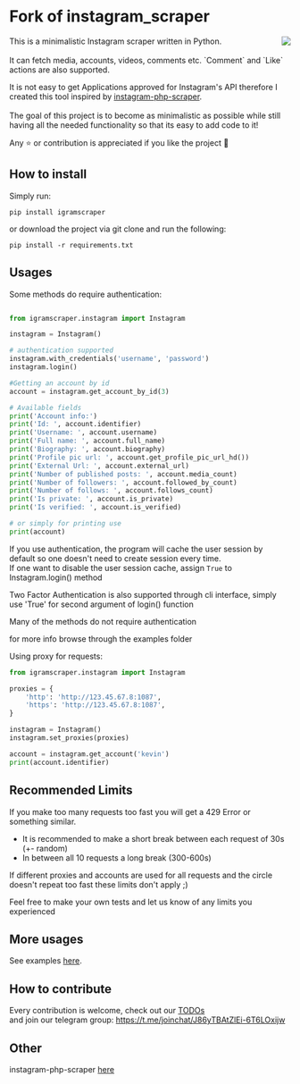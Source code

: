 # Fork of instagram_scraper
<img src="https://raw.githubusercontent.com/realsirjoe/designs/master/flat_illustration.png" align="right">
This is a minimalistic Instagram scraper written in Python.
<br /><br />
It can fetch media, accounts, videos, comments etc.
`Comment` and `Like` actions are also supported.

It is not easy to get Applications approved for Instagram's API therefore I created this tool inspired by [instagram-php-scraper](https://github.com/postaddictme/instagram-php-scraper).
<br /><br />
The goal of this project is to become as minimalistic as possible while still having all the needed functionality so that its easy to add code to it!

Any ⭐️ or contribution is appreciated if you like the project 🤘

## How to install
Simply run:
```
pip install igramscraper
```

or download the project via git clone and run the following:
```
pip install -r requirements.txt
```

## Usages
Some methods do require authentication:
```python

from igramscraper.instagram import Instagram

instagram = Instagram()

# authentication supported
instagram.with_credentials('username', 'password')
instagram.login()

#Getting an account by id
account = instagram.get_account_by_id(3)

# Available fields
print('Account info:')
print('Id: ', account.identifier)
print('Username: ', account.username)
print('Full name: ', account.full_name)
print('Biography: ', account.biography)
print('Profile pic url: ', account.get_profile_pic_url_hd())
print('External Url: ', account.external_url)
print('Number of published posts: ', account.media_count)
print('Number of followers: ', account.followed_by_count)
print('Number of follows: ', account.follows_count)
print('Is private: ', account.is_private)
print('Is verified: ', account.is_verified)

# or simply for printing use 
print(account)
```
If you use authentication, the program will cache the user session by default so one doesn't need to create session every time.  
If one want to disable the user session cache, assign `True` to Instagram.login() method

Two Factor Authentication is also supported through cli interface, simply use 'True' for second argument of login() function 
  
Many of the methods do not require authentication

for more info browse through the examples folder

Using proxy for requests:
```python
from igramscraper.instagram import Instagram 

proxies = {
    'http': 'http://123.45.67.8:1087',
    'https': 'http://123.45.67.8:1087',
}

instagram = Instagram()
instagram.set_proxies(proxies)

account = instagram.get_account('kevin')
print(account.identifier)
```

## Recommended Limits
If you make too many requests too fast you will get a 429 Error or something similar.
- It is recommended to make a short break between each request of 30s (+- random)
- In between all 10 requests a long break (300-600s)

If different proxies and accounts are used for all requests and the circle doesn't repeat too fast these limits don't apply ;)

Feel free to make your own tests and let us know of any limits you experienced

## More usages
See examples [here](https://github.com/SergioWagenleitner/instagram-scraper/tree/master/examples).

## How to contribute
Every contribution is welcome, check out our [TODOs](https://github.com/realsirjoe/instagram-scraper/blob/master/CONTRIBUTING.md)
<br />
and join our telegram group: https://t.me/joinchat/J86yTBAtZlEi-6T6LOxijw

## Other
instagram-php-scraper [here](https://github.com/postaddictme/instagram-php-scraper/)
